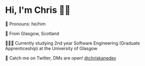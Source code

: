 <h1>Hi, I'm Chris 👋🏻</h1>
<p>👤 Pronouns: he/him</p>
<p>📍 From Glasgow, Scotland
<p>👨🏻‍🎓 Currently studying 2nd year Software Engineering (Graduate Apprenticeship) at the University of Glasgow</p>
<p>🐥 Catch me on Twitter, DMs are open! <a target="_blank" href="https://twitter.com/chriskanedev">@chriskanedev</a></p>
